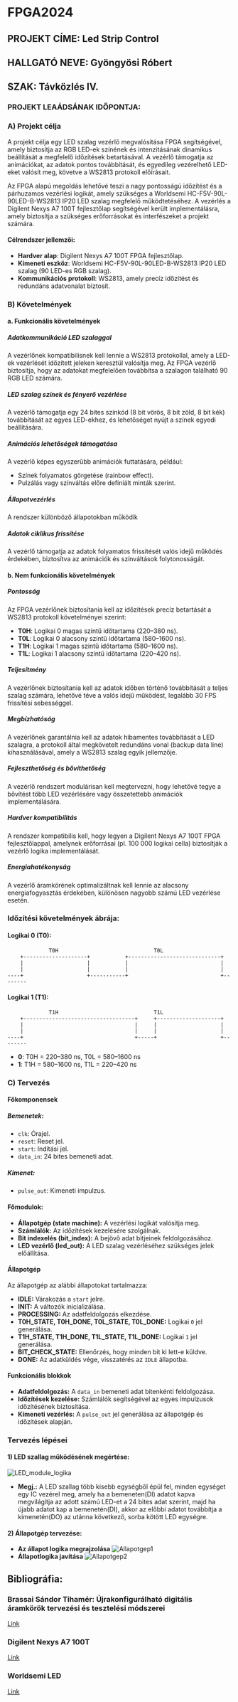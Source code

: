 # FPGA2024

## PROJEKT CÍME: Led Strip Control

## HALLGATÓ NEVE: Gyöngyösi Róbert

## SZAK: Távközlés IV.

### PROJEKT LEAÁDSÁNAK IDŐPONTJA:

### A) Projekt célja

A projekt célja egy LED szalag vezérlő megvalósítása FPGA segítségével, amely biztosítja az RGB LED-ek színének és intenzitásának dinamikus beállítását a megfelelő időzítések betartásával. A vezérlő támogatja az animációkat, az adatok pontos továbbítását, és egyedileg vezérelhető LED-eket valósít meg, követve a WS2813 protokoll előírásait.

Az FPGA alapú megoldás lehetővé teszi a nagy pontosságú időzítést és a párhuzamos vezérlési logikát, amely szükséges a Worldsemi HC-F5V-90L-90LED-B-WS2813 IP20 LED szalag megfelelő működtetéséhez. A vezérlés a Digilent Nexys A7 100T fejlesztőlap segítségével került implementálásra, amely biztosítja a szükséges erőforrásokat és interfészeket a projekt számára.

#### Célrendszer jellemzői:

- **Hardver alap**: Digilent Nexys A7 100T FPGA fejlesztőlap.
- **Kimeneti eszköz**: Worldsemi HC-F5V-90L-90LED-B-WS2813 IP20 LED szalag (90 LED-es RGB szalag).
- **Kommunikációs protokoll**: WS2813, amely precíz időzítést és redundáns adatvonalat biztosít.

### B) Követelmények

#### a. Funkcionális követelmények

##### Adatkommunikáció LED szalaggal
A vezérlőnek kompatibilisnek kell lennie a WS2813 protokollal, amely a LED-ek vezérlését időzített jeleken keresztül valósítja meg. Az FPGA vezérlő biztosítja, hogy az adatokat megfelelően továbbítsa a szalagon található 90 RGB LED számára.

##### LED szalag színek és fényerő vezérlése
A vezérlő támogatja egy 24 bites színkód (8 bit vörös, 8 bit zöld, 8 bit kék) továbbítását az egyes LED-ekhez, és lehetőséget nyújt a színek egyedi beállítására.

##### Animációs lehetőségek támogatása
A vezérlő képes egyszerűbb animációk futtatására, például:

- Színek folyamatos görgetése (rainbow effect).
- Pulzálás vagy színváltás előre definiált minták szerint.

##### Állapotvezérlés
A rendszer különböző állapotokban működik

##### Adatok ciklikus frissítése
A vezérlő támogatja az adatok folyamatos frissítését valós idejű működés érdekében, biztosítva az animációk és színváltások folytonosságát.

#### b. Nem funkcionális követelmények

##### Pontosság
Az FPGA vezérlőnek biztosítania kell az időzítések precíz betartását a WS2813 protokoll követelményei szerint:

- **T0H**: Logikai 0 magas szintű időtartama (220–380 ns).
- **T0L**: Logikai 0 alacsony szintű időtartama (580–1600 ns).
- **T1H**: Logikai 1 magas szintű időtartama (580–1600 ns).
- **T1L**: Logikai 1 alacsony szintű időtartama (220–420 ns).

##### Teljesítmény
A vezérlőnek biztosítania kell az adatok időben történő továbbítását a teljes szalag számára, lehetővé téve a valós idejű működést, legalább 30 FPS frissítési sebességgel.

##### Megbízhatóság
A vezérlőnek garantálnia kell az adatok hibamentes továbbítását a LED szalagra, a protokoll által megkövetelt redundáns vonal (backup data line) kihasználásával, amely a WS2813 szalag egyik jellemzője.

##### Fejleszthetőség és bővíthetőség
A vezérlő rendszert modulárisan kell megtervezni, hogy lehetővé tegye a bővítést több LED vezérlésére vagy összetettebb animációk implementálására.

##### Hardver kompatibilitás
A rendszer kompatibilis kell, hogy legyen a Digilent Nexys A7 100T FPGA fejlesztőlappal, amelynek erőforrásai (pl. 100 000 logikai cella) biztosítják a vezérlő logika implementálását.

##### Energiahatékonyság
A vezérlő áramkörének optimalizáltnak kell lennie az alacsony energiafogyasztás érdekében, különösen nagyobb számú LED vezérlése esetén.

### Időzítési követelmények ábrája:

#### Logikai 0 (T0):
```
             T0H                              T0L
    +--------------------+           +-----------------------------+
    |                    |           |                             |
    |                    |           |                             |
----+                    +-----------+                             +--------
```

#### Logikai 1 (T1):
```
             T1H                              T1L
    +-----------------------------------+     +--------------------+
    |                                   |     |                    |
    |                                   |     |                    |
----+                                   +-----+                    +--------
```

- **0**: T0H = 220–380 ns, T0L = 580–1600 ns
- **1**: T1H = 580–1600 ns, T1L = 220–420 ns

### C) Tervezés

#### Főkomponensek

##### Bemenetek:
- `clk`: Órajel.
- `reset`: Reset jel.
- `start`: Indítási jel.
- `data_in`: 24 bites bemeneti adat.

##### Kimenet:
- `pulse_out`: Kimeneti impulzus.

#### Főmodulok:
- **Állapotgép (state machine):** A vezérlési logikát valósítja meg.
- **Számlálók:** Az időzítések kezelésére szolgálnak.
- **Bit indexelés (bit_index):** A bejövő adat bitjeinek feldolgozásához.
- **LED vezérlő (led_out):** A LED szalag vezérléséhez szükséges jelek előállítása.

#### Állapotgép

Az állapotgép az alábbi állapotokat tartalmazza:

- **IDLE:** Várakozás a `start` jelre.
- **INIT:** A változók inicializálása.
- **PROCESSING:** Az adatfeldolgozás elkezdése.
- **T0H_STATE, T0H_DONE, T0L_STATE, T0L_DONE:** Logikai `0` jel generálása.
- **T1H_STATE, T1H_DONE, T1L_STATE, T1L_DONE:** Logikai `1` jel generálása.
- **BIT_CHECK_STATE:** Ellenőrzés, hogy minden bit ki lett-e küldve.
- **DONE:** Az adatküldés vége, visszatérés az `IDLE` állapotba.

#### Funkcionális blokkok

- **Adatfeldolgozás:** A `data_in` bemeneti adat bitenkénti feldolgozása.
- **Időzítések kezelése:** Számlálók segítségével az egyes impulzusok időzítésének biztosítása.
- **Kimeneti vezérlés:** A `pulse_out` jel generálása az állapotgép és időzítések alapján.

### Tervezés lépései

#### 1) LED szallag működésének megértése:

![LED_module_logika](https://github.com/user-attachments/assets/ddb87f7f-09c7-47c2-a819-7c0d506b377c)

- **Megj.:** A LED szallag több kisebb egységből épül fel, minden egységet egy IC vezérel meg, amely ha a bemeneten(DI) adatot kapva megvilágítja az adott számú LED-et a 24 bites adat szerint, majd ha újabb adatot kap a bemenetén(DI), akkor az előbbi adatot továbbítja a kimenetén(DO) az utánna következő, sorba kötött LED egységre.

#### 2) Állapotgép tervezése:

- **Az állapot logika megrajzolása**
  ![Allapotgep1](https://github.com/user-attachments/assets/f1a5f4c8-9bbb-42ed-a914-02195fc1f77c)
- **Állapotlogika javítása**
  ![Allapotgep2](https://github.com/user-attachments/assets/4927f1db-0496-4ab5-8074-5107fcfca14a)


## Bibliográfia:

### Brassai Sándor Tihamér: Újrakonfigurálható digitális áramkörök tervezési és tesztelési módszerei
[Link](https://real.mtak.hu/122602/1/Brassai%20Tihamer_UKDA_REAL.pdf)

### Digilent Nexys A7 100T
[Link](https://digilent.com/reference/programmable-logic/nexys-a7/reference-manual?srsltid=AfmBOopPYkZFi67oxJ9jNAWAl1rlxKJ0XegoVE1j3H7AwfHHe00-izdG)

### Worldsemi LED
[Link](https://www.tme.eu/ro/details/hcbaa90b/surse-de-lumina-benzi-cu-led-uri/worldsemi/hc-f5v-90l-90led-b-ws2813-ip20/)
